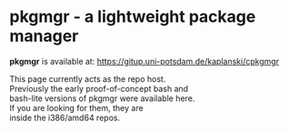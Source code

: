# pkgmgr - a lightweight package manager  
  
**pkgmgr** is available at: https://gitup.uni-potsdam.de/kaplanski/cpkgmgr  
  
This page currently acts as the repo host.  
Previously the early proof-of-concept bash and  
bash-lite versions of pkgmgr were available here.  
If you are looking for them, they are  
inside the i386/amd64 repos.  
